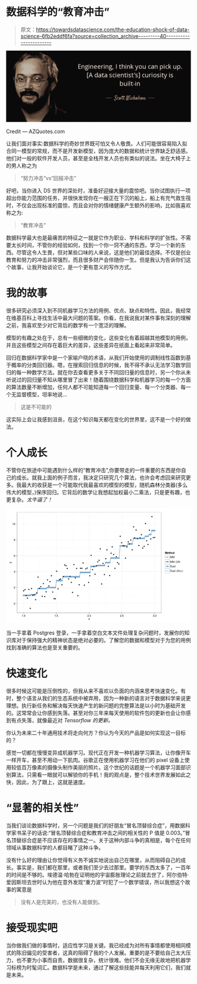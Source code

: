 # 数据科学的“教育冲击”

> 原文：<https://towardsdatascience.com/the-education-shock-of-data-science-6fb2eddf6fa?source=collection_archive---------40----------------------->

![](img/025c47bbe2a446f2cfc79d0c143db80a.png)

Credit — AZQuotes.com

让我们面对事实:数据科学的奇妙世界既可怕又令人敬畏。人们可能很容易陷入拟合同一模型的常规，而不是开发新模型，因为庞大的数据和统计世界缺乏舒适感。他们对一般的软件开发人员，甚至是全栈开发人员也有类似的说法。坐在大椅子上的男人称之为

> “努力冲击”vs“回报冲击”

好吧，当你进入 DS 世界的深处时，准备好迎接大量的震惊吧。当你试图执行一项超出你能力范围的任务，并很快发现你在一艘正在下沉的船上，船上有充气救生筏时，不仅会出现标准的震惊，而且会对你的情绪健康产生额外的影响，比如我喜欢称之为:

> “教育冲击”

数据科学最大也是最痛苦的特征之一就是它作为职业、学科和科学的扩张性。不需要太长时间，不管你的经验如何，找到一个你一窍不通的东西，学习一个新的东西。尽管这令人生畏，但对某些口味的人来说，这是他们的最佳选择。不仅是创业教育和努力的冲击非常强烈，而且很多财产会伴随你一生。但是我认为告诉你们这个故事，让我开始谈论它，是一个更有意义的写作方式。

# 我的故事

很多研究必须深入到不同机器学习方法的用例、优点、缺点和特性。因此，我经常在维基百科上寻找生活中最大问题的答案。你看，在我说我对某件事有深刻的理解之前，我喜欢至少对它背后的数学有一个宽泛的理解。

模型的有趣之处在于，总有一些细微的变化，这些变化有着超越其他模型的用例，并且这些模型之间存在着巨大的差异，这些差异在纸面上看起来非常简单。

回归在数据科学家中是一个家喻户晓的术语，从我们开始使用的调制线性函数到基于概率的分类回归器。嗯，在搜索回归信息的时候，我不得不承认无法学习数学回归的每一种数学方法。就在你去查看更多关于不同回归量的信息时，另一个你从未听说过的回归量不知从哪里冒了出来！随着围绕数据科学和机器学习的每一个方面的算法数量不断增加，任何人都不可能知道每一个回归变量、每一个分类器、每一个无监督模型，坦率地说…

> 这是不可能的

这实际上会让我感到沮丧，在这个知识每天都在变化的世界里，这不是一个好的做法。

# 个人成长

不管你在旅途中可能遇到什么样的“教育冲击”,你要带走的一件重要的东西是你自己的成长。就我上面的例子而言，我决定只研究几个算法，也许会考虑回来研究更多。我最大的收获是一个可能取代我最喜欢的模型的模型，随机森林分类器(多么伟大的模型，)保序回归。它背后的数学让我想起加权最小二乘法，只是更有趣，也更复杂。*太牛逼了！*

![](img/c8beba7332584497d66af1063ee86081.png)

当一手拿着 Postgres 登录，一手拿着空白文本文件处理复杂问题时，发展你的知识库对于保持强大的精神状态是绝对必要的。了解您的数据和模型对于为您的用例找到准确的算法也是至关重要的。

# 快速变化

很多时候这可能是压倒性的，但我从来不喜欢以负面的内涵来思考快速变化。有时，整个语言从我们的生态系统中被弃用，因为一种新的语言对于数据科学来说更理想。执行新任务和解决每天快速产生的新问题的完整算法是以小时为基础开发的。这常常会让你感到失落。甚至对你三年来每天使用的软件包的更新也会让你感到有点失落，就像最近对 *Tensorflow 的更新。*

你认为未来二十年通用技术将走向何方？你认为今天的产品是如何实现这一目标的？

感觉一切都在慢慢变异成机器学习。现代正在开发一种机器学习算法，让你像开车一样开车，甚至不用动一下肌肉。谷歌正在使用机器学习在他们的 pixel 设备上使用较低百万像素的摄像头制作美丽的照片。这个世纪的话题是一个机器学习面部识别算法，只需看一眼就可以解锁你的手机！我的观点是，整个技术世界发展如此之快，因此，为了跟上，这就是速度。

# “显著的相关性”

当我们谈论数据科学时，另一个问题是我们的好朋友“冒名顶替综合症”，用数据科学家书呆子的话说:“冒名顶替综合症和教育冲击之间的相关性的 P 值是 0.003。”冒名顶替综合症是不应该存在的事情之一。关于这种内部斗争的真相是，每个在任何领域从事数据科学的人都目睹了这种斗争。

没有什么好的理由让你觉得有义务不诚实地说出自己在哪里，从而阻碍自己的成长。事实是，我们都在那里，或者我们至少去过那里。要学的东西太多了，一百年的时间是不够的。埃德温·哈勃在证明他的宇宙膨胀理论之前就去世了，阿尔伯特·爱因斯坦去世时认为他在意外发现“重力波”时犯了一个数学错误，所以我想这个故事的寓意是

> 没有人是完美的，也没有人能做到。

# 接受现实吧

当你做我们做的事情时，适应性学习是关键。我已经成为对所有事情都使用相同模式的陈旧偏见的受害者，这真的阻碍了我的个人发展。重要的是不要给自己太大压力，也不要为小事而自责。数据很复杂，统计很难。他们不会无缘无故地把机器学习标榜为时髦词汇。数据科学是未来，通过了解这些技能并每天利用它们，我们就是未来。